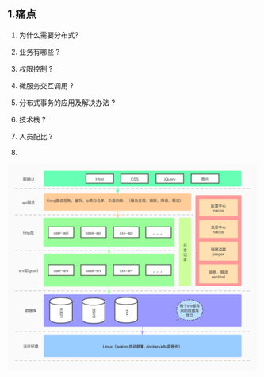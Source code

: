 ## 1.痛点

1. 为什么需要分布式?
2. 业务有哪些 ? 
3. 权限控制 ?
4. 微服务交互调用 ?
5. 分布式事务的应用及解决办法 ?
6. 技术栈 ?

7. 人员配比 ?
8. 

<img src="https://raw.githubusercontent.com/daniuEvan/pictrues/main/Typora/image-20211222105317969.png" alt="image-20211222105317969" style="zoom:50%;" />
